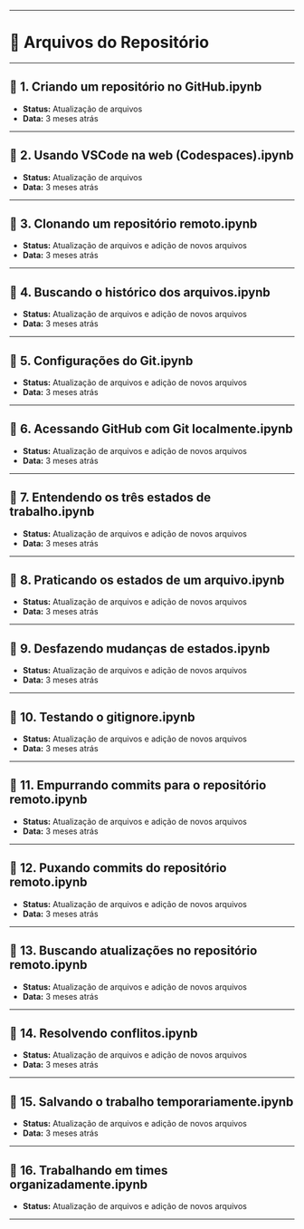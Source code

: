 
---

# 📂 **Arquivos do Repositório**

---

## 📝 **1. Criando um repositório no GitHub.ipynb**

- **Status:** Atualização de arquivos
- **Data:** 3 meses atrás

---

## 📝 **2. Usando VSCode na web (Codespaces).ipynb**

- **Status:** Atualização de arquivos
- **Data:** 3 meses atrás

---

## 📝 **3. Clonando um repositório remoto.ipynb**

- **Status:** Atualização de arquivos e adição de novos arquivos
- **Data:** 3 meses atrás

---

## 📝 **4. Buscando o histórico dos arquivos.ipynb**

- **Status:** Atualização de arquivos e adição de novos arquivos
- **Data:** 3 meses atrás

---

## 📝 **5. Configurações do Git.ipynb**

- **Status:** Atualização de arquivos e adição de novos arquivos
- **Data:** 3 meses atrás

---

## 📝 **6. Acessando GitHub com Git localmente.ipynb**

- **Status:** Atualização de arquivos e adição de novos arquivos
- **Data:** 3 meses atrás

---

## 📝 **7. Entendendo os três estados de trabalho.ipynb**

- **Status:** Atualização de arquivos e adição de novos arquivos
- **Data:** 3 meses atrás

---

## 📝 **8. Praticando os estados de um arquivo.ipynb**

- **Status:** Atualização de arquivos e adição de novos arquivos
- **Data:** 3 meses atrás

---

## 📝 **9. Desfazendo mudanças de estados.ipynb**

- **Status:** Atualização de arquivos e adição de novos arquivos
- **Data:** 3 meses atrás

---

## 📝 **10. Testando o gitignore.ipynb**

- **Status:** Atualização de arquivos e adição de novos arquivos
- **Data:** 3 meses atrás

---

## 📝 **11. Empurrando commits para o repositório remoto.ipynb**

- **Status:** Atualização de arquivos e adição de novos arquivos
- **Data:** 3 meses atrás

---

## 📝 **12. Puxando commits do repositório remoto.ipynb**

- **Status:** Atualização de arquivos e adição de novos arquivos
- **Data:** 3 meses atrás

---

## 📝 **13. Buscando atualizações no repositório remoto.ipynb**

- **Status:** Atualização de arquivos e adição de novos arquivos
- **Data:** 3 meses atrás

---

## 📝 **14. Resolvendo conflitos.ipynb**

- **Status:** Atualização de arquivos e adição de novos arquivos
- **Data:** 3 meses atrás

---

## 📝 **15. Salvando o trabalho temporariamente.ipynb**

- **Status:** Atualização de arquivos e adição de novos arquivos
- **Data:** 3 meses atrás

---

## 📝 **16. Trabalhando em times organizadamente.ipynb**

- **Status:** Atualização de arquivos e adição de novos arquivos

---
